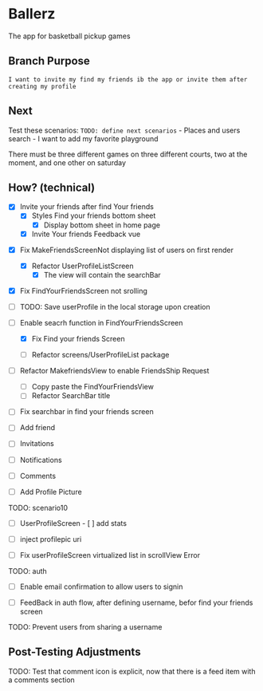 # Ballerz
The app for basketball pickup games


## Branch Purpose
    I want to invite my find my friends ib the app or invite them after creating my profile
## Next 
Test these scenarios:
    `TODO: define next scenarios` 
    - Places and users search
    - I want to add my favorite playground
        
There must be three different games on three different courts, two at the moment, and one other on saturday


## How? (technical)

- [x] Invite your friends after find Your friends
    - [x] Styles Find your friends bottom sheet
        - [x] Display bottom sheet in home page
    - [x] Invite Your friends Feedback vue

* [x] Fix MakeFriendsScreenNot displaying list of users on first render
    - [x] Refactor UserProfileListScreen
        - [x] The view will contain the searchBar
* [x] Fix FindYourFriendsScreen not srolling

* [ ] TODO: Save userProfile in the local storage upon creation

- [ ] Enable seacrh function in FindYourFriendsScreen
    - [x] Fix Find your friends Screen
    - [ ] Refactor screens/UserProfileList package


- [ ] Refactor MakefriendsView to enable FriendsShip Request
    - [ ] Copy paste the FindYourFriendsView
    - [ ] Refactor SearchBar title
- [ ] Fix searchbar in find your friends screen 





- [ ] Add friend
<!-- - [ ] Add place -->
- [ ] Invitations
- [ ] Notifications
- [ ] Comments


- [ ] Add Profile Picture








TODO: scenario10
- [ ] UserProfileScreen
            - [ ] add stats
* [ ] inject profilepic uri
* [ ] Fix userProfileScreen virtualized list in scrollView Error


TODO: auth
* [ ] Enable email confirmation to allow users to signin 
- [ ] FeedBack in auth flow, after defining username, befor find your friends screen


TODO: Prevent users from sharing a username






## Post-Testing Adjustments
TODO: Test that comment icon is explicit, now that there is a feed item with a comments section